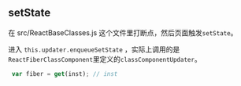 ## setState

在 src/ReactBaseClasses.js 这个文件里打断点，然后页面触发`setState`。

进入 `this.updater.enqueueSetState` ，实际上调用的是`ReactFiberClassComponent`里定义的`classComponentUpdater`。

```js
 var fiber = get(inst); // inst
```



